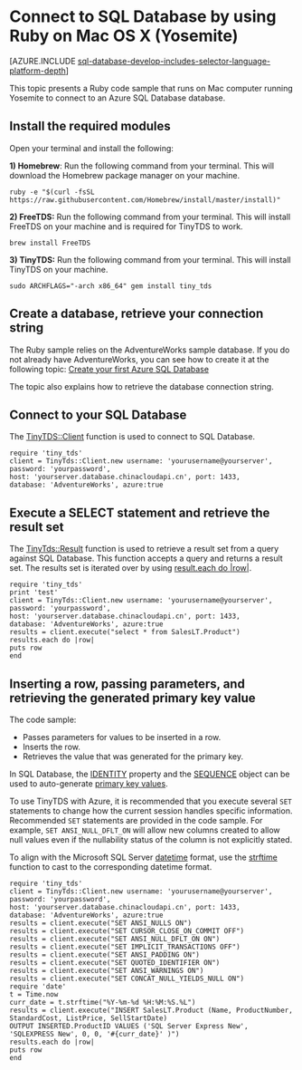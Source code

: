 <properties 
	pageTitle="Connect to SQL Database by using Ruby with TinyTDS on Mac OS X (Yosemite)" 
	description="Give a Ruby code sample you can run on Mac OS X (Yosemite) to connect to Azure SQL Database."
	services="sql-database" 
	documentationCenter="" 
	authors="ajlam" 
	manager="jeffreyg" 
	editor=""/>


<tags
	ms.service="sql-database"
	ms.date="07/20/2015"
	wacn.date=""/>


# Connect to SQL Database by using Ruby on Mac OS X (Yosemite)

[AZURE.INCLUDE [sql-database-develop-includes-selector-language-platform-depth](../includes/sql-database-develop-includes-selector-language-platform-depth.md)]

This topic presents a Ruby code sample that runs on Mac computer running Yosemite to connect to an Azure SQL Database database.

## Install the required modules

Open your terminal and install the following:

**1) Homebrew**: Run the following command from your terminal. This will download the Homebrew package manager on your machine. 

    ruby -e "$(curl -fsSL https://raw.githubusercontent.com/Homebrew/install/master/install)"

**2) FreeTDS:** Run the following command from your terminal. This will install FreeTDS on your machine and is required for TinyTDS to work.

    brew install FreeTDS

**3) TinyTDS:** Run the following command from your terminal. This will install TinyTDS on your machine. 

    sudo ARCHFLAGS="-arch x86_64" gem install tiny_tds

## Create a database, retrieve your connection string

The Ruby sample relies on the AdventureWorks sample database. If you do not already have AdventureWorks, you can see how to create it at the following topic: [Create your first Azure SQL Database](/documentation/articles/sql-database-get-started)

The topic also explains how to retrieve the database connection string.

## Connect to your SQL Database

The [TinyTDS::Client](https://github.com/rails-sqlserver/tiny_tds) function is used to connect to SQL Database.

    require 'tiny_tds' 
    client = TinyTds::Client.new username: 'yourusername@yourserver', password: 'yourpassword', 
    host: 'yourserver.database.chinacloudapi.cn', port: 1433, 
    database: 'AdventureWorks', azure:true 

## Execute a SELECT statement and retrieve the result set

The [TinyTds::Result](https://github.com/rails-sqlserver/tiny_tds) function is used to retrieve a result set from a query against SQL Database. This function accepts a query and returns a result set. The results set is iterated over by using [result.each do |row|](https://github.com/rails-sqlserver/tiny_tds).

    require 'tiny_tds'  
    print 'test'     
    client = TinyTds::Client.new username: 'yourusername@yourserver', password: 'yourpassword', 
    host: 'yourserver.database.chinacloudapi.cn', port: 1433, 
    database: 'AdventureWorks', azure:true 
    results = client.execute("select * from SalesLT.Product") 
    results.each do |row| 
    puts row 
    end 

## Inserting a row, passing parameters, and retrieving the generated primary key value

The code sample:

- Passes parameters for values to be inserted in a row.
- Inserts the row.
- Retrieves the value that was generated for the primary key.

In SQL Database, the [IDENTITY](http://msdn.microsoft.com/zh-cn/library/ms186775.aspx) property and the [SEQUENCE](http://msdn.microsoft.com/zh-cn/library/ff878058.aspx) object can be used to auto-generate [primary key values](http://msdn.microsoft.com/zh-cn/library/ms179610.aspx). 

To use TinyTDS with Azure, it is recommended that you execute several `SET` statements to change how the current session handles specific information. Recommended `SET` statements are provided in the code sample. For example, `SET ANSI_NULL_DFLT_ON` will allow new columns created to allow null values even if the nullability status of the column is not explicitly stated.

To align with the Microsoft SQL Server [datetime](http://msdn.microsoft.com/zh-cn/library/ms187819.aspx) format, use the [strftime](http://ruby-doc.org/core-2.2.0/Time.html#method-i-strftime) function to cast to the corresponding datetime format. 

    require 'tiny_tds' 
    client = TinyTds::Client.new username: 'yourusername@yourserver', password: 'yourpassword', 
    host: 'yourserver.database.chinacloudapi.cn', port: 1433, 
    database: 'AdventureWorks', azure:true 
    results = client.execute("SET ANSI_NULLS ON")
    results = client.execute("SET CURSOR_CLOSE_ON_COMMIT OFF")
    results = client.execute("SET ANSI_NULL_DFLT_ON ON")
    results = client.execute("SET IMPLICIT_TRANSACTIONS OFF")
    results = client.execute("SET ANSI_PADDING ON")
    results = client.execute("SET QUOTED_IDENTIFIER ON")
    results = client.execute("SET ANSI_WARNINGS ON")
    results = client.execute("SET CONCAT_NULL_YIELDS_NULL ON")
    require 'date'
    t = Time.now
    curr_date = t.strftime("%Y-%m-%d %H:%M:%S.%L") 
    results = client.execute("INSERT SalesLT.Product (Name, ProductNumber, StandardCost, ListPrice, SellStartDate) 
    OUTPUT INSERTED.ProductID VALUES ('SQL Server Express New', 'SQLEXPRESS New', 0, 0, '#{curr_date}' )")
    results.each do |row| 
    puts row
    end
